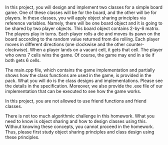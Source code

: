 In this project, you will design and implement two classes for a simple board game. One of these classes will be for the board, and the other will be for players. In these classes, you will apply object sharing principles via reference variables. Namely, there will be one board object and it is going to be shared by two player objects. This board object contains 2-by-6 matrix. The players play in turns. Each player rolls a die and moves its pawn on the board according to the random value returned from die rolling. Each player moves in different directions (one clockwise and the other counter-clockwise). When a player lands on a vacant cell, it gets that cell. The player who owns 7 cells wins the game. Of course, the game may end in a tie if both gets 6 cells. 

The main.cpp file, which contains the game implementation and partially shows how the class functions are used in the game, is provided in the pack. What you will do is the class designs and implementations. Please see the details in the specification. Moreover, we also provide the .exe file of our implementation that can be executed to see how the game works.

In this project, you are not allowed to use friend functions and friend classes.

There is not too much algorithmic challenge in this homework. What you need to know is object sharing and how to design classes using this. Without knowing these concepts, you cannot proceed in the homework. Thus, please first study object sharing principles and class design using these principles.
